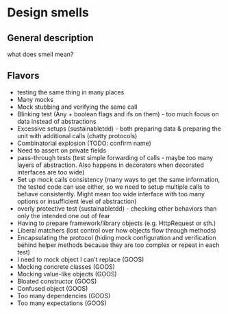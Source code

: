 # Design smells

## General description

what does smell mean?

## Flavors

* testing the same thing in many places
* Many mocks
* Mock stubbing and verifying the same call
* Blinking test (Any + boolean flags and ifs on them) - too much focus on data instead of abstractions
* Excessive setups (sustainabletdd) - both preparing data & preparing the unit with additional calls (chatty protocols)
* Combinatorial explosion (TODO: confirm name)
* Need to assert on private fields
* pass-through tests (test simple forwarding of calls - maybe too many layers of abstraction. Also happens in decorators when decorated interfaces are too wide)
* Set up mock calls consistency (many ways to get the same information, the tested code can use either, so we need to setup multiple calls to behave consistently. Might mean too wide interface with too many options or insufficient level of abstraction)
* overly protective test (sustainabletdd) - checking other behaviors than only the intended one out of fear
* Having to prepare framework/library objects (e.g. HttpRequest or sth.)
* Liberal matchers (lost control over how objects flow through methods)
* Encapsulating the protocol (hiding mock configuration and verification behind helper methods because they are too complex or repeat in each test)
* I need to mock object I can't replace (GOOS)
* Mocking concrete classes (GOOS)
* Mocking value-like objects (GOOS)
* Bloated constructor (GOOS)
* Confused object (GOOS)
* Too many dependencies (GOOS)
* Too many expectations (GOOS)